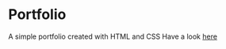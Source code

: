 # Portfolio
A simple portfolio created with HTML and CSS
Have a look [here](https://muhammadmaazfaisal.github.io/Portfolio/)
